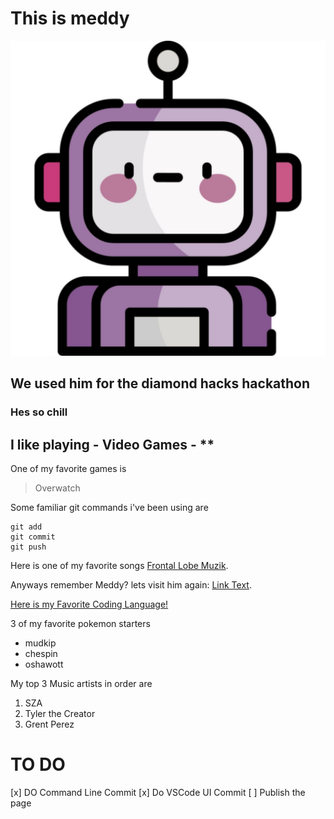 # This is meddy 
![Meddy](Meddy.jpg)

## We used him for the diamond hacks hackathon

### Hes so chill

## I like playing - Video Games - **

One of my favorite games is 
> Overwatch

Some familiar git commands i've been using are
```
git add 
git commit
git push
```

Here is one of my favorite songs [Frontal Lobe Muzik](https://open.spotify.com/track/6MoSanzfBHAV8adXz6K1Zn?si=5d57a2507757493b).

Anyways remember Meddy? lets visit him again: [Link Text](#this-is-meddy).

[Here is my Favorite Coding Language!](docs/README.md)

3 of my favorite pokemon starters
- mudkip
- chespin
- oshawott

My top 3 Music artists in order are
1. SZA
2. Tyler the Creator
3. Grent Perez


# TO DO
[x] DO Command Line Commit
[x] Do VSCode UI Commit
[ ] Publish the page

